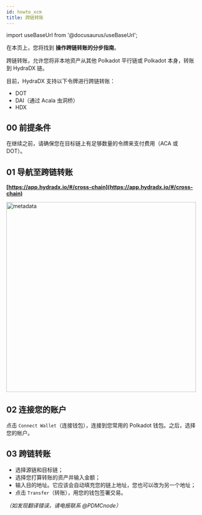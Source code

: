```yaml
---
id: howto_xcm
title: 跨链转账
---
```


import useBaseUrl from '@docusaurus/useBaseUrl';

在本页上，您将找到 **操作跨链转账的分步指南**。

跨链转账，允许您将非本地资产从其他 Polkadot 平行链或 Polkadot 本身，转账到 HydraDX 链。

目前，HydraDX 支持以下令牌进行跨链转账：
* DOT
* DAI（通过 Acala 虫洞桥）
* HDX

## 00 前提条件
在继续之前，请确保您在目标链上有足够数量的令牌来支付费用（ACA 或 DOT）。

## 01 导航至跨链转账
**[https://app.hydradx.io/#/cross-chain](https://app.hydradx.io/#/cross-chain)**

<div style={{textAlign: 'center'}}>
  <img alt="metadata" src={useBaseUrl('/howto_xcm/xcm_screen.jpg')} width="500px" />
</div>


## 02 连接您的账户
点击 `Connect Wallet`（连接钱包），连接到您常用的 Polkadot 钱包。之后，选择您的帐户。

## 03 跨链转账
* 选择源链和目标链；
* 选择您打算转账的资产并输入金额；
* 输入目的地址。它应该会自动填充您的链上地址，您也可以改为另一个地址；
* 点击 `Transfer`（转账），用您的钱包签署交易。

*（如发现翻译错误，请电报联系 @PDMCnode）*
